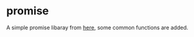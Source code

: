 # promise
A simple promise libaray from [here](https://www.promisejs.org/implementing/), some common functions are added.
